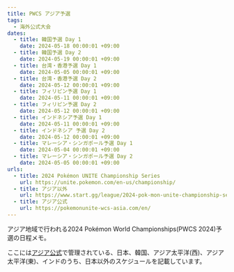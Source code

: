 ```yaml
---
title: PWCS アジア予選
tags:
  - 海外公式大会
dates:
  - title: 韓国予選 Day 1
    date: 2024-05-18 00:00:01 +09:00
  - title: 韓国予選 Day 2
    date: 2024-05-19 00:00:01 +09:00
  - title: 台湾・香港予選 Day 1
    date: 2024-05-05 00:00:01 +09:00
  - title: 台湾・香港予選 Day 2
    date: 2024-05-12 00:00:01 +09:00
  - title: フィリピン予選 Day 1
    date: 2024-05-11 00:00:01 +09:00
  - title: フィリピン予選 Day 2
    date: 2024-05-12 00:00:01 +09:00
  - title: インドネシア予選 Day 1
    date: 2024-05-11 00:00:01 +09:00
  - title: インドネシア 予選 Day 2
    date: 2024-05-12 00:00:01 +09:00
  - title: マレーシア・シンガポール予選 Day 1
    date: 2024-05-04 00:00:01 +09:00
  - title: マレーシア・シンガポール予選 Day 2
    date: 2024-05-05 00:00:01 +09:00
urls:
  - title: 2024 Pokémon UNITE Championship Series
    url: https://unite.pokemon.com/en-us/championship/
  - title: アジア以外
    url: https://www.start.gg/league/2024-pok-mon-unite-championship-series
  - title: アジア公式
    url: https://pokemonunite-wcs-asia.com/en/
---
```


アジア地域で行われる2024 Pokémon World Championships(PWCS 2024)予選の日程メモ。

ここには[アジア公式](https://pokemonunite-wcs-asia.com/en/)で管理されている、日本、韓国、アジア太平洋(西)、アジア太平洋(東)、インドのうち、日本以外のスケジュールを記載しています。